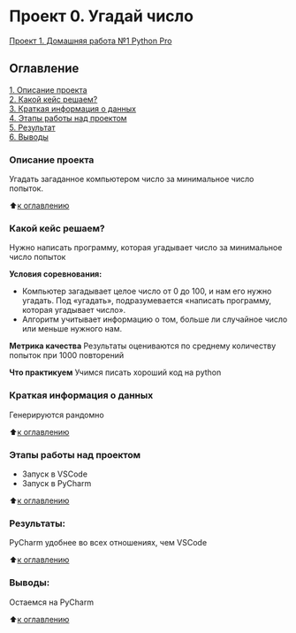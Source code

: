 # Проект 0. Угадай число

[Проект 1. Домашняя работа №1 Python Pro](https://github.com/svwk/homeworks/tree/master/hw1_1)

## Оглавление

[1. Описание проекта](.README.md#Описание-проекта)  
[2. Какой кейс решаем?](.README.md#Какой-кейс-решаем)  
[3. Краткая информация о данных](.README.md#Краткая-информация-о-данных)  
[4. Этапы работы над проектом](.README.md#Этапы-работы-над-проектом)  
[5. Результат](.README.md#Результат)  
[6. Выводы](.README.md#Выводы)

### Описание проекта

Угадать загаданное компьютером число за минимальное число попыток.

:arrow_up:[к оглавлению](_)

### Какой кейс решаем?

Нужно написать программу, которая угадывает число за минимальное число попыток

**Условия соревнования:**

- Компьютер загадывает целое число от 0 до 100, и нам его нужно угадать. Под «угадать», подразумевается «написать
  программу, которая угадывает число».
- Алгоритм учитывает информацию о том, больше ли случайное число или меньше нужного нам.

**Метрика качества**
Результаты оцениваются по среднему количеству попыток при 1000 повторений

**Что практикуем**
Учимся писать хороший код на python

### Краткая информация о данных

Генерируются рандомно

:arrow_up:[к оглавлению](.README.md#Оглавление)

### Этапы работы над проектом

* Запуск в VSCode
* Запуск в PyCharm

:arrow_up:[к оглавлению](.README.md#Оглавление)

### Результаты:

PyCharm удобнее во всех отношениях, чем VSCode

:arrow_up:[к оглавлению](.README.md#Оглавление)

### Выводы:

Остаемся на PyCharm

:arrow_up:[к оглавлению](.README.md#Оглавление)

